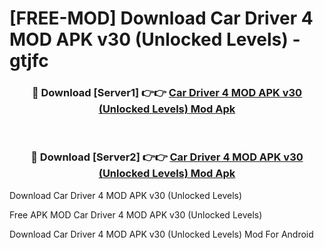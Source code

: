 # [FREE-MOD] Download Car Driver 4 MOD APK v30 (Unlocked Levels) - gtjfc


<div align="center">
<h3>🔴 Download [Server1] 👉👉 <a href="https://apk-comot.site?title=Car_Driver_4_MOD_APK_v30_(Unlocked_Levels)">Car Driver 4 MOD APK v30 (Unlocked Levels) Mod Apk</a></h3><br>

<h3>🔴 Download [Server2] 👉👉 <a href="https://apk-comot.site?title=Car_Driver_4_MOD_APK_v30_(Unlocked_Levels)">Car Driver 4 MOD APK v30 (Unlocked Levels) Mod Apk</a></h3>
</div>



Download Car Driver 4 MOD APK v30 (Unlocked Levels) 

Free APK MOD Car Driver 4 MOD APK v30 (Unlocked Levels) 

Download Car Driver 4 MOD APK v30 (Unlocked Levels) Mod For Android
